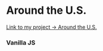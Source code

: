 # Around the U.S.

[Link to my project -> Around the U.S.](https://vakhitovalex.github.io/around/)

### Vanilla JS




